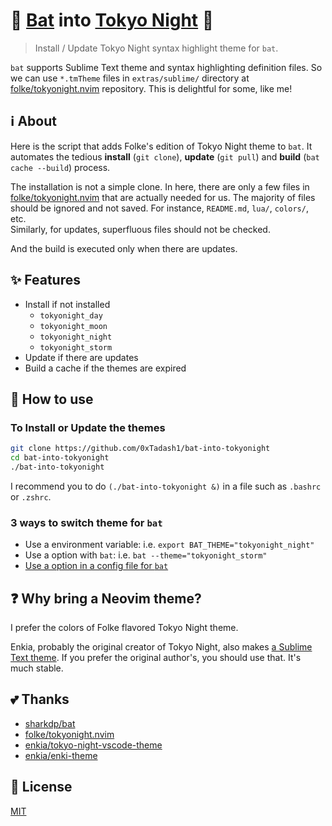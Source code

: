 # 🦇 [Bat][sharkdp/bat] into [Tokyo Night][folke/tokyonight.nvim] 🌃

[sharkdp/bat]: https://github.com/sharkdp/bat
[folke/tokyonight.nvim]: https://github.com/folke/tokyonight.nvim

> Install / Update Tokyo Night syntax highlight theme for `bat`.

`bat` supports Sublime Text theme and syntax highlighting definition files.
So we can use `*.tmTheme` files in `extras/sublime/` directory at
[folke/tokyonight.nvim] repository. This is delightful for some, like me!

## ℹ About

Here is the script that adds Folke's edition of Tokyo Night theme to `bat`.
It automates the tedious **install** (`git clone`), **update** (`git pull`)
and **build** (`bat cache --build`) process.

The installation is not a simple clone. In here, there are only a few files in
[folke/tokyonight.nvim] that are actually needed for us.
The majority of files should be ignored and not saved.
For instance, `README.md`, `lua/`, `colors/`, etc. \
Similarly, for updates, superfluous files should not be checked.

And the build is executed only when there are updates.

## ✨ Features

- Install if not installed
  - `tokyonight_day`
  - `tokyonight_moon`
  - `tokyonight_night`
  - `tokyonight_storm`
- Update if there are updates
- Build a cache if the themes are expired

## 🚀 How to use

### To Install or Update the themes

```sh
git clone https://github.com/0xTadash1/bat-into-tokyonight
cd bat-into-tokyonight
./bat-into-tokyonight
```

I recommend you to do `(./bat-into-tokyonight &)` in a file such as `.bashrc` or `.zshrc`.

### 3 ways to switch theme for `bat`

- Use a environment variable: i.e. `export BAT_THEME="tokyonight_night"`
- Use a option with `bat`: i.e. `bat --theme="tokyonight_storm"`
- [Use a option in a config file for `bat`][sharkdp/bat#configuration-file]

[sharkdp/bat#configuration-file]:
  https://github.com/sharkdp/bat#configuration-file
  "sharkdp/bat # Configuration file"

## ❓ Why bring a Neovim theme?

I prefer the colors of Folke flavored Tokyo Night theme.

Enkia, probably the original creator of Tokyo Night, also makes
[a Sublime Text theme](https://github.com/enkia/enki-theme).
If you prefer the original author's, you should use that. It's much stable.

## 💕 Thanks

- [sharkdp/bat]
- [folke/tokyonight.nvim]
- [enkia/tokyo-night-vscode-theme][original]
- [enkia/enki-theme](https://github.com/enkia/enki-theme)

[original]: https://github.com/enkia/tokyo-night-vscode-theme

## 📃 License

[MIT](https://github.com/0xTadash1/bat-into-tokyonight/blob/main/LICENSE)
